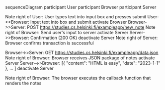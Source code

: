 sequenceDiagram
  participant User
  participant Browser
  participant Server
  
  Note right of User: User types text into input box and presses submit
  User->>Browser: Input text into box and submit
  activate Browser
  Browser->>Server: POST https://studies.cs.helsinki.fi/exampleapp/new_note
  Note right of Browser: Send user's input to server
  activate Server
  Server->>Browser: Confirmation (200 OK)
  deactivate Server
  Note right of Server: Browser confirms transaction is successful
  
  Browser->>Server: GET https://studies.cs.helsinki.fi/exampleapp/data.json
  Note right of Browser: Browser receives JSON package of notes
  activate Server
  Server-->>Browser: [{ "content": "HTML is easy", "date": "2023-1-1" }, ... ]
  deactivate Server
  
  Note right of Browser: The browser executes the callback function that renders the notes
